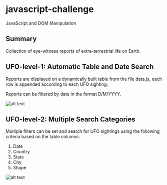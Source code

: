 # javascript-challenge
JavaScript and DOM Manipulation
## Summary
Collection of eye-witness reports of extra-terrestrial life on Earth.
## UFO-level-1: Automatic Table and Date Search
Reports are displayed on a dynamically built table from the file data.js, each row is appended according to each UFO sighting.

Reports can be filtered by date in the format D/M/YYYY.

![alt text](https://github.com/mastachi-cin/javascript-challenge/UFO-level-1/static/images/ufo_level_1.png "UFO Level 1")

## UFO-level-2: Multiple Search Categories

Multiple filters can be set and search for UFO sightings using the following criteria based on the table columns:

1. Date
2. Country
3. State
4. City
5. Shape

![alt text](https://github.com/mastachi-cin/javascript-challenge/UFO-level-1/static/images/ufo_level_2.png "UFO Level 2")

